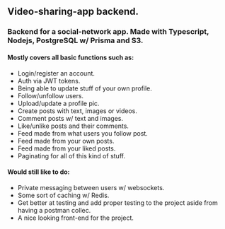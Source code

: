 ## Video-sharing-app backend.

### Backend for a social-network app. Made with Typescript, Nodejs, PostgreSQL w/ Prisma and S3.


#### Mostly covers all basic functions such as:
- Login/register an account.
- Auth via JWT tokens.
- Being able to update stuff of your own profile.
- Follow/unfollow users.
- Upload/update a profile pic.
- Create posts with text, images or videos.
- Comment posts w/ text and images.
- Like/unlike posts and their comments.
- Feed made from what users you follow post.
- Feed made from your own posts.
- Feed made from your liked posts.
- Paginating for all of this kind of stuff.

#### Would still like to do:
- Private messaging between users w/ websockets.
- Some sort of caching w/ Redis.
- Get better at testing and add proper testing to the project aside from having a postman collec.
- A nice looking front-end for the project.
